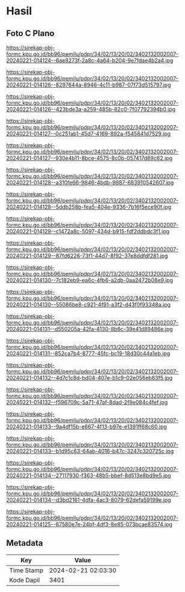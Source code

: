# Hasil

## Foto C Plano

https://sirekap-obj-formc.kpu.go.id/bb96/pemilu/pdpr/34/02/13/20/02/3402132002007-20240221-014124--6ae8273f-2a8c-4a64-b204-9e7fdae4b2a4.jpg

https://sirekap-obj-formc.kpu.go.id/bb96/pemilu/pdpr/34/02/13/20/02/3402132002007-20240221-014126--8297644a-8946-4c11-b987-07f73d515797.jpg

https://sirekap-obj-formc.kpu.go.id/bb96/pemilu/pdpr/34/02/13/20/02/3402132002007-20240221-014126--423bde3a-a259-485b-82c0-7f07792394b0.jpg

https://sirekap-obj-formc.kpu.go.id/bb96/pemilu/pdpr/34/02/13/20/02/3402132002007-20240221-014127--0c251ab1-45d7-4169-892a-f545841d7529.jpg

https://sirekap-obj-formc.kpu.go.id/bb96/pemilu/pdpr/34/02/13/20/02/3402132002007-20240221-014127--930e4b11-8bce-4575-8c0b-057417d89c62.jpg

https://sirekap-obj-formc.kpu.go.id/bb96/pemilu/pdpr/34/02/13/20/02/3402132002007-20240221-014128--a310fe66-9846-4bdb-9887-683910542607.jpg

https://sirekap-obj-formc.kpu.go.id/bb96/pemilu/pdpr/34/02/13/20/02/3402132002007-20240221-014128--5ddb258b-fea5-404e-9336-7b16f5ece90f.jpg

https://sirekap-obj-formc.kpu.go.id/bb96/pemilu/pdpr/34/02/13/20/02/3402132002007-20240221-014129--c1472a8c-5097-434d-b915-fdf2ddbdc3f1.jpg

https://sirekap-obj-formc.kpu.go.id/bb96/pemilu/pdpr/34/02/13/20/02/3402132002007-20240221-014129--87fd6226-73f1-44d7-8f92-37e8ddfdf281.jpg

https://sirekap-obj-formc.kpu.go.id/bb96/pemilu/pdpr/34/02/13/20/02/3402132002007-20240221-014130--7c182eb9-ea6c-4fb6-a2db-0aa2472b08e9.jpg

https://sirekap-obj-formc.kpu.go.id/bb96/pemilu/pdpr/34/02/13/20/02/3402132002007-20240221-014130--55086be8-c921-4f91-a3f2-d43f0f93348a.jpg

https://sirekap-obj-formc.kpu.go.id/bb96/pemilu/pdpr/34/02/13/20/02/3402132002007-20240221-014131--d550205a-42fa-4130-8b6c-39e41d89486e.jpg

https://sirekap-obj-formc.kpu.go.id/bb96/pemilu/pdpr/34/02/13/20/02/3402132002007-20240221-014131--852ca7b4-8777-45fc-bc19-18d30c44a1eb.jpg

https://sirekap-obj-formc.kpu.go.id/bb96/pemilu/pdpr/34/02/13/20/02/3402132002007-20240221-014132--4d7c1c8d-bd04-407e-b1c9-02e056eb63f5.jpg

https://sirekap-obj-formc.kpu.go.id/bb96/pemilu/pdpr/34/02/13/20/02/3402132002007-20240221-014132--f596709c-5a71-47af-8dad-2f9e084c4fef.jpg

https://sirekap-obj-formc.kpu.go.id/bb96/pemilu/pdpr/34/02/13/20/02/3402132002007-20240221-014133--9a4df15b-e667-4f13-b97e-e1391ff68c60.jpg

https://sirekap-obj-formc.kpu.go.id/bb96/pemilu/pdpr/34/02/13/20/02/3402132002007-20240221-014133--b1d95c63-64ab-4016-b47c-3247c320725c.jpg

https://sirekap-obj-formc.kpu.go.id/bb96/pemilu/pdpr/34/02/13/20/02/3402132002007-20240221-014134--27117930-f363-48b5-bbef-8d513e8bd9e5.jpg

https://sirekap-obj-formc.kpu.go.id/bb96/pemilu/pdpr/34/02/13/20/02/3402132002007-20240221-014134--d3bd2161-4dfa-4ac3-8079-62defa59199e.jpg

https://sirekap-obj-formc.kpu.go.id/bb96/pemilu/pdpr/34/02/13/20/02/3402132002007-20240221-014125--67580e7e-24bf-4df3-8e85-073bcae83574.jpg


## Metadata

| Key        | Value               |
| ---------- | ------------------- |
| Time Stamp | 2024-02-21 02:03:30 |
| Kode Dapil | 3401                |



